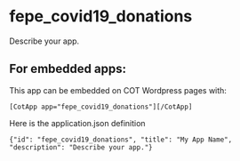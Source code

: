 fepe_covid19_donations
===========
Describe your app.

For embedded apps:
------------------
This app can be embedded on COT Wordpress pages with:

`[CotApp app="fepe_covid19_donations"][/CotApp]`

Here is the application.json definition

`{"id": "fepe_covid19_donations", "title": "My App Name", "description": "Describe your app."}`
